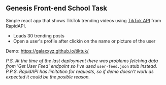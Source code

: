 ## Genesis Front-end School Task

Simple react app that shows TikTok trending videos using [TikTok API](https://rapidapi.com/premium-apis-premium-apis-default/api/tiktok33/) from RapidAPI.

- Loads 30 trending posts
- Open a user's profile after clickin on the name or picture of the user

Demo: https://galaxxyz.github.io/tiktuk/


*P.S. At the time of the last deployment there was problems fetching data from 'Get User Feed' endpoint so I've used* `user-feed.json` stub *instead.*\
*P.P.S. RapidAPI has limitation for requests, so if demo doesn't work as expected it could be the posible reason.*
